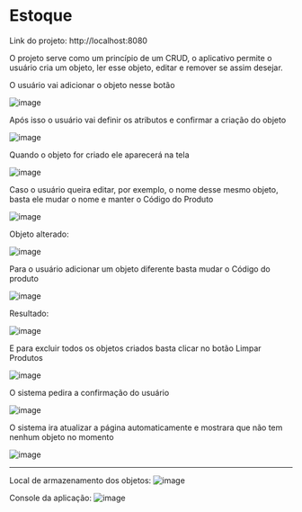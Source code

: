 # Estoque

Link do projeto: http://localhost:8080

O projeto serve como um princípio de um CRUD, o aplicativo permite o usuário cria um objeto, ler esse objeto, editar e remover se assim desejar.

O usuário vai adicionar o objeto nesse botão

![image](https://github.com/Zanecruise/Estoque/assets/48337395/7a497100-258b-433b-b433-1d2cc38d7ce8)

Após isso o usuário vai definir os atributos e confirmar a criação do objeto

![image](https://github.com/Zanecruise/Estoque/assets/48337395/eb995f4c-9b11-4ef5-85a4-999e7b6e51b1)

Quando o objeto for criado ele aparecerá na tela

![image](https://github.com/Zanecruise/Estoque/assets/48337395/7c4a8a6a-3200-4866-9d58-26dd73b09322)

Caso o usuário queira editar, por exemplo, o nome desse mesmo objeto, basta ele mudar o nome e manter o Código do Produto

![image](https://github.com/Zanecruise/Estoque/assets/48337395/ce67bc8b-5f19-4993-86dc-bef9ddd5f20b)

Objeto alterado:

![image](https://github.com/Zanecruise/Estoque/assets/48337395/1daf7f78-ba94-45ec-91ad-ef60d11fcde5)

Para o usuário adicionar um objeto diferente basta mudar o Código do produto

![image](https://github.com/Zanecruise/Estoque/assets/48337395/f17a8349-a67d-4f42-a9e4-a55a765f8e63)

Resultado:

![image](https://github.com/Zanecruise/Estoque/assets/48337395/bfc827af-19e5-437b-9780-e1ff50b8959a)

E para excluir todos os objetos criados basta clicar no botão Limpar Produtos

![image](https://github.com/Zanecruise/Estoque/assets/48337395/a65136b6-df56-4fb7-9216-8d6a7d8dfb71)

O sistema pedira a confirmação do usuário

![image](https://github.com/Zanecruise/Estoque/assets/48337395/706c47c2-2368-4f8e-bf74-02c20783a6d5)

O sistema ira atualizar a página automaticamente e mostrara que não tem nenhum objeto no momento

![image](https://github.com/Zanecruise/Estoque/assets/48337395/d37826fc-628d-4313-8ad6-d120761a5689)

------------------------------------------------------------------

Local de armazenamento dos objetos:
![image](https://github.com/Zanecruise/Estoque/assets/48337395/555c23b9-b3dd-4417-a57f-c9f024bc4973)

Console da aplicação:
![image](https://github.com/Zanecruise/Estoque/assets/48337395/0e7223b5-2fe8-4c6d-a867-8a3747c34d85)









